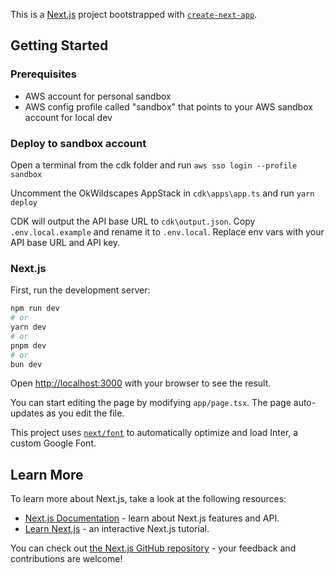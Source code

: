This is a [Next.js](https://nextjs.org/) project bootstrapped with [`create-next-app`](https://github.com/vercel/next.js/tree/canary/packages/create-next-app).

## Getting Started

### Prerequisites

- AWS account for personal sandbox
- AWS config profile called "sandbox" that points to your AWS sandbox account for local dev

### Deploy to sandbox account

Open a terminal from the cdk folder and run `aws sso login --profile sandbox`

Uncomment the OkWildscapes AppStack in `cdk\apps\app.ts` and run `yarn deploy`

CDK will output the API base URL to `cdk\output.json`. Copy `.env.local.example` and rename it to `.env.local`. Replace env vars with your API base URL and API key.

### Next.js

First, run the development server:

```bash
npm run dev
# or
yarn dev
# or
pnpm dev
# or
bun dev
```

Open [http://localhost:3000](http://localhost:3000) with your browser to see the result.

You can start editing the page by modifying `app/page.tsx`. The page auto-updates as you edit the file.

This project uses [`next/font`](https://nextjs.org/docs/basic-features/font-optimization) to automatically optimize and load Inter, a custom Google Font.

## Learn More

To learn more about Next.js, take a look at the following resources:

- [Next.js Documentation](https://nextjs.org/docs) - learn about Next.js features and API.
- [Learn Next.js](https://nextjs.org/learn) - an interactive Next.js tutorial.

You can check out [the Next.js GitHub repository](https://github.com/vercel/next.js/) - your feedback and contributions are welcome!
